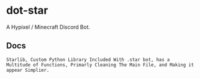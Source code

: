 # dot-star
A Hypixel / Minecraft Discord Bot.


## Docs
``Starlib, Custom Python Library Included With .star bot, has a Multitude of Functions, Primarly Cleaning The Main File, and Making it appear Simplier.``

